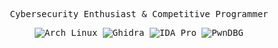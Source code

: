 <p align="center" style="font-family: monospace;">
  Cybersecurity Enthusiast & Competitive Programmer
</p>

<p align="center" style="font-family: monospace;">
  <!-- Strumenti e Piattaforme -->
  <img src="https://img.shields.io/badge/Arch%20Linux-1793D1?style=for-the-badge&logo=arch-linux&logoColor=white" alt="Arch Linux" />
  <img src="https://img.shields.io/badge/Ghidra-FF0000?style=for-the-badge&logo=ghidra&logoColor=white" alt="Ghidra" />
  <img src="https://img.shields.io/badge/IDA%20Pro-000000?style=for-the-badge&logo=ida-pro&logoColor=white" alt="IDA Pro" />
  <img src="https://img.shields.io/badge/PwnDBG-FFD700?style=for-the-badge&logo=gnu-debugger&logoColor=black" alt="PwnDBG" />
</p>
